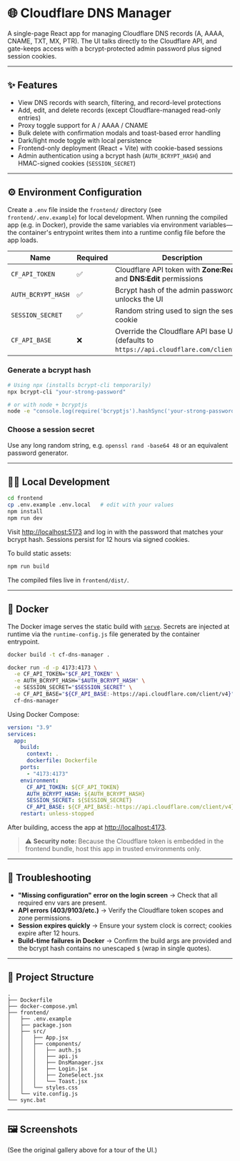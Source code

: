 # 🌐 Cloudflare DNS Manager

A single-page React app for managing Cloudflare DNS records (A, AAAA, CNAME, TXT, MX, PTR). The UI talks directly to the Cloudflare API, and gate-keeps access with a bcrypt-protected admin password plus signed session cookies.

---

## ✨ Features

- View DNS records with search, filtering, and record-level protections
- Add, edit, and delete records (except Cloudflare-managed read-only entries)
- Proxy toggle support for A / AAAA / CNAME
- Bulk delete with confirmation modals and toast-based error handling
- Dark/light mode toggle with local persistence
- Frontend-only deployment (React + Vite) with cookie-based sessions
- Admin authentication using a bcrypt hash (`AUTH_BCRYPT_HASH`) and HMAC-signed cookies (`SESSION_SECRET`)

---

## ⚙️ Environment Configuration

Create a `.env` file inside the `frontend/` directory (see `frontend/.env.example`) for local development. When running the compiled app (e.g. in Docker), provide the same variables via environment variables—the container's entrypoint writes them into a runtime config file before the app loads.

| Name | Required | Description |
|------|----------|-------------|
| `CF_API_TOKEN` | ✅ | Cloudflare API token with **Zone:Read** and **DNS:Edit** permissions |
| `AUTH_BCRYPT_HASH` | ✅ | Bcrypt hash of the admin password that unlocks the UI |
| `SESSION_SECRET` | ✅ | Random string used to sign the session cookie |
| `CF_API_BASE` | ❌ | Override the Cloudflare API base URL (defaults to `https://api.cloudflare.com/client/v4`) |

### Generate a bcrypt hash

```bash
# Using npx (installs bcrypt-cli temporarily)
npx bcrypt-cli "your-strong-password"

# or with node + bcryptjs
node -e "console.log(require('bcryptjs').hashSync('your-strong-password', 12))"
```

### Choose a session secret

Use any long random string, e.g. `openssl rand -base64 48` or an equivalent password generator.

---

## 🧑‍💻 Local Development

```bash
cd frontend
cp .env.example .env.local   # edit with your values
npm install
npm run dev
```

Visit [http://localhost:5173](http://localhost:5173) and log in with the password that matches your bcrypt hash. Sessions persist for 12 hours via signed cookies.

To build static assets:

```bash
npm run build
```

The compiled files live in `frontend/dist/`.

---

## 🐳 Docker

The Docker image serves the static build with [`serve`](https://www.npmjs.com/package/serve). Secrets are injected at runtime via the `runtime-config.js` file generated by the container entrypoint.

```bash
docker build -t cf-dns-manager .

docker run -d -p 4173:4173 \
  -e CF_API_TOKEN="$CF_API_TOKEN" \
  -e AUTH_BCRYPT_HASH="$AUTH_BCRYPT_HASH" \
  -e SESSION_SECRET="$SESSION_SECRET" \
  -e CF_API_BASE="${CF_API_BASE:-https://api.cloudflare.com/client/v4}" \
  cf-dns-manager
```

Using Docker Compose:

```yaml
version: "3.9"
services:
  app:
    build:
      context: .
      dockerfile: Dockerfile
    ports:
      - "4173:4173"
    environment:
      CF_API_TOKEN: ${CF_API_TOKEN}
      AUTH_BCRYPT_HASH: ${AUTH_BCRYPT_HASH}
      SESSION_SECRET: ${SESSION_SECRET}
      CF_API_BASE: ${CF_API_BASE:-https://api.cloudflare.com/client/v4}
    restart: unless-stopped
```

After building, access the app at [http://localhost:4173](http://localhost:4173).

> ⚠️ **Security note:** Because the Cloudflare token is embedded in the frontend bundle, host this app in trusted environments only.

---

## 🧭 Troubleshooting

- **"Missing configuration" error on the login screen** → Check that all required env vars are present.
- **API errors (403/9103/etc.)** → Verify the Cloudflare token scopes and zone permissions.
- **Session expires quickly** → Ensure your system clock is correct; cookies expire after 12 hours.
- **Build-time failures in Docker** → Confirm the build args are provided and the bcrypt hash contains no unescaped `$` (wrap in single quotes).

---

## 📁 Project Structure

```
.
├── Dockerfile
├── docker-compose.yml
├── frontend/
│   ├── .env.example
│   ├── package.json
│   ├── src/
│   │   ├── App.jsx
│   │   ├── components/
│   │   │   ├── auth.js
│   │   │   ├── api.js
│   │   │   ├── DnsManager.jsx
│   │   │   ├── Login.jsx
│   │   │   ├── ZoneSelect.jsx
│   │   │   └── Toast.jsx
│   │   └── styles.css
│   └── vite.config.js
└── sync.bat
```

---

## 🖼️ Screenshots

(See the original gallery above for a tour of the UI.)
